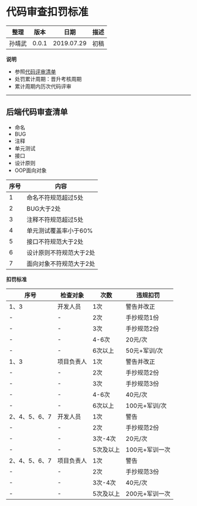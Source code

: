 # 代码审查扣罚标准
| 整理 | 版本 | 日期 | 描述
| - | - | - | - |
| 孙靖武 | 0.0.1 | 2019.07.29 | 初稿

**说明**
- 参照[代码评审清单](https://git.allhome.com.cn/NetWorksDatas/Public/standard/blob/master/%E5%90%8E%E7%AB%AF%E4%BB%A3%E7%A0%81%E5%AE%A1%E6%9F%A5%E6%B8%85%E5%8D%95.md)
- 处罚累计周期：晋升考核周期
- 累计周期内历次代码评审


---

## 后端代码审查清单

- 命名
- BUG
- 注释
- 单元测试
- 接口
- 设计原则
- OOP面向对象

|序号|内容|
|-|-|
|1|命名不符规范超过5处|
|2|BUG大于2处|
|3|注释不符规范超过5处|
|4|单元测试覆盖率小于60%|
|5|接口不符规范大于2处|
|6|设计原则不符规范大于2处|
|7|面向对象不符规范大于2处|



**扣罚标准**

|序号|检查对象|次数|违规扣罚|
|-|-|-|-|
|1、3|开发人员|1次|警告并改正|
|-|-|2次|手抄规范1份|
|-|-|3次|手抄规范2份|
|-|-|4-6次|20元/次|
|-|-|6次以上|50元+军训/次|
|1、3|项目负责人|1次|警告并改正|
|-|-|2次|手抄规范2份|
|-|-|3次|手抄规范3份|
|-|-|4-6次|40元/次|
|-|-|6次以上|100元+军训/次|
|2、4、5、6、7|开发人员|1次|警告|
|-|-|2次|手抄规范2份|
|-|-|3次-4次|20元/次|
|-|-|5次及以上|100元+军训一次|
|2、4、5、6、7|项目负责人|1次|警告|
|-|-|2次|手抄规范3份|
|-|-|3次-4次|40元/次|
|-|-|5次及以上|200元+军训一次|
